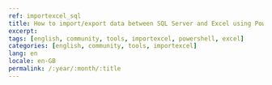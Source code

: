 ```yaml
---
ref: importexcel_sql
title: How to import/export data between SQL Server and Excel using PowerShell?
excerpt: 
tags: [english, community, tools, importexcel, powershell, excel]
categories: [english, community, tools, importexcel]
lang: en
locale: en-GB
permalink: /:year/:month/:title
---
```


